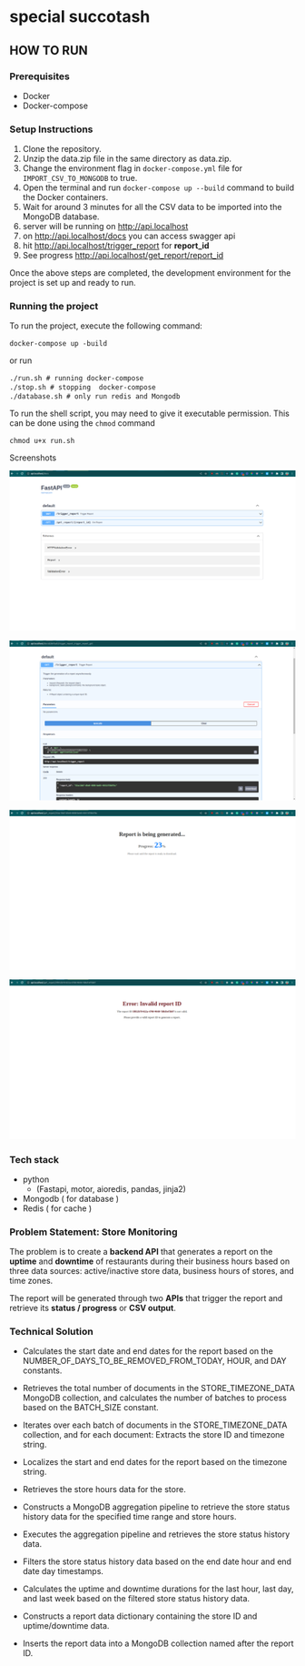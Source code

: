 # special succotash

## HOW TO RUN

### Prerequisites

- Docker
- Docker-compose

### Setup Instructions

1. Clone the repository.
2. Unzip the data.zip file in the same directory as data.zip.
3. Change the environment flag in `docker-compose.yml` file for `IMPORT_CSV_TO_MONGODB` to true.
4. Open the terminal and run `docker-compose up --build` command to build the Docker containers.
5. Wait for around 3 minutes for all the CSV data to be imported into the MongoDB database.
6. server will be running on http://api.localhost  
7. on http://api.localhost/docs you can access swagger api
8. hit http://api.localhost/trigger_report for **report_id**
9. See progress http://api.localhost/get_report/report_id

Once the above steps are completed, the development environment for the project is set up and ready to run.

### Running the project

To run the project, execute the following command:

```shell
docker-compose up -build
```

or run

```shell
./run.sh # running docker-compose
./stop.sh # stopping  docker-compose
./database.sh # only run redis and Mongodb
```

To run the shell script, you may need to give it executable permission. This can be done using the `chmod` command

```shell
chmod u+x run.sh
```


Screenshots

![img_6.png](./images/img_6.png)

![img_5.png](./images/img_5.png)

![img_4.png](./images/img_4.png)

![img_3.png](./images/img_3.png)

### Tech stack

- python
  - (Fastapi, motor, aioredis, pandas, jinja2)
- Mongodb ( for database )
- Redis ( for cache )

### Problem Statement: Store Monitoring

The problem is to create a **backend API** that generates a report
on the **uptime** and **downtime** of restaurants during their business
hours based on three data sources: active/inactive store data,
business hours of stores, and time zones.

The report will be generated through two **APIs** that trigger
the report and retrieve its **status / progress** or **CSV output**.

### Technical Solution

- Calculates the start date and end dates for the report based on the NUMBER_OF_DAYS_TO_BE_REMOVED_FROM_TODAY, HOUR, and DAY constants.

- Retrieves the total number of documents in the STORE_TIMEZONE_DATA MongoDB collection, and calculates the number of batches to process based on the BATCH_SIZE constant.
- Iterates over each batch of documents in the STORE_TIMEZONE_DATA collection, and for each document:
  Extracts the store ID and timezone string.
- Localizes the start and end dates for the report based on the timezone string.
- Retrieves the store hours data for the store.
- Constructs a MongoDB aggregation pipeline to retrieve the store status history data for the specified time range and store hours.
- Executes the aggregation pipeline and retrieves the store status history data.
- Filters the store status history data based on the end date hour and end date day timestamps.
- Calculates the uptime and downtime durations for the last hour, last day, and last week based on the filtered store status history data.
- Constructs a report data dictionary containing the store ID and uptime/downtime data.
- Inserts the report data into a MongoDB collection named after the report ID.
